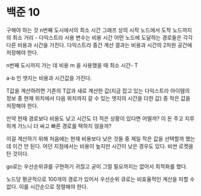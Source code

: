 # 백준 10

구해야 하는 것 n번째 도시에서의 최소 시간
그래프 상의 시작 노드에서 도착 노드까지의 최소 거리 - 다익스트라 사용
변수는 비용 시간
어떤 노드에 도달하는 경로들은 각각 다른 비용과 시간을 가진다. 다익스트라 중간 계산 결과는 비용과 시간의 2차원 공간에 저장해야 한다.

n번째 도시까지 가는 데 비용 m 을 사용했을 때 최소 시간-  T

a-b 인 엣지는 비용과 시간값을 가진다.

T값을 계산하려면 기존의 T값과 새로 계산한 값(지금 잡고 있는 다익스트라 아이템의 정보 중 현재 위치에서 다음 위치까지 갈 수 있는 엣지의 시간을 더한 값) 중 작은 값을 저장해야 한다.

만약 현재 경로보다 비용도 낮고 시간도 더 적은 상황이 있다면 어떨까? 이 돈 주고 지루하게 가느니 더 싸고 빠른 경로를 택하지 않을까? 

이걸 계산하기 위해 처음에는 현재 비용보다 낮은 것들 중 제일 작은 값을 선택할까 했는데 이건 안 된다. 어던 지점에서는 비용이 높지만 시간이 낮은 경우도 있다. 비싼 로켓을 탄 것이다.

go로는 우선순위큐를 구현하기 귀찮고 굳이 그럴 필요까지는 없어서 최적화를 했다.

노드당 평균적으로 100개의 경로가 있어서 우선순위 큐로는 비효율적인 계산을 피할 수 없다. 이를 시간순으로 정렬해야 한다.